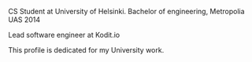 CS Student at University of Helsinki.
Bachelor of engineering, Metropolia  UAS 2014

Lead software engineer at Kodit.io

This profile is dedicated for my University work. 
